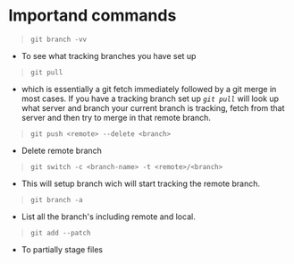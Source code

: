 # **Importand commands**


>`git branch -vv`
- To see what tracking branches you have set up

> `git pull`
- which is essentially a git fetch immediately followed by a git merge in most cases. If you have a tracking branch set up *`git pull`* will look up what server and branch your current branch is tracking, fetch from that server and then try to merge in that remote branch.

> `git push <remote> --delete <branch>`
- Delete remote branch

> `git switch -c <branch-name> -t <remote>/<branch>`
- This will setup branch wich will start tracking the remote branch.

> `git branch -a`
- List all the branch's including remote and local.

> `git add --patch`
- To partially stage files
